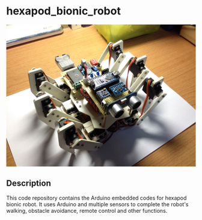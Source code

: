 # hexapod_bionic_robot

![hexapod_bionic_robot](.images/hexapod_bionic_robot_1.jpg)

## Description
This code repository contains the Arduino embedded codes for hexapod bionic robot. It uses Arduino and multiple sensors to complete the robot's walking, obstacle avoidance, remote control and other functions.
